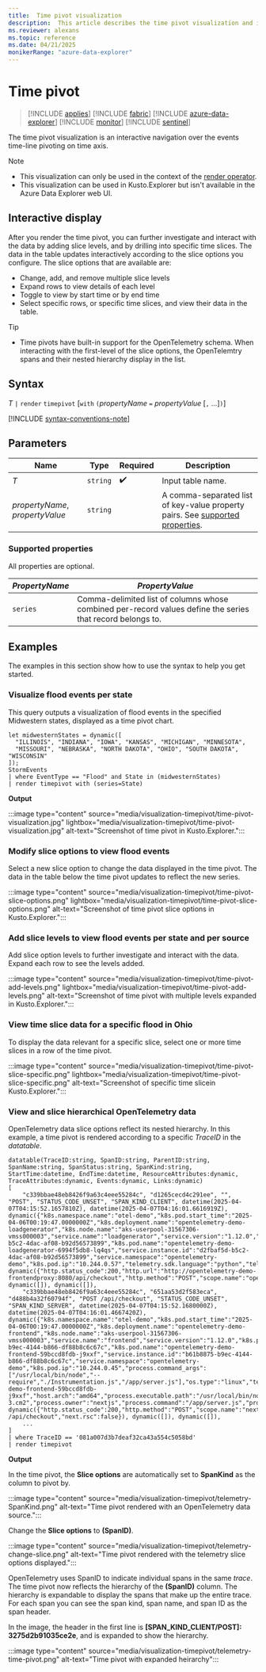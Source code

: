 ```yaml
---
title:  Time pivot visualization
description:  This article describes the time pivot visualization and interactivity.
ms.reviewer: alexans
ms.topic: reference
ms.date: 04/21/2025
monikerRange: "azure-data-explorer"
---
```

# Time pivot

> [!INCLUDE [applies](../includes/applies-to-version/applies.md)] [!INCLUDE [fabric](../includes/applies-to-version/fabric.md)] [!INCLUDE [azure-data-explorer](../includes/applies-to-version/azure-data-explorer.md)] [!INCLUDE [monitor](../includes/applies-to-version/monitor.md)] [!INCLUDE [sentinel](../includes/applies-to-version/sentinel.md)]

The time pivot visualization is an interactive navigation over the events time-line pivoting on time axis.

> [!NOTE]
>
> * This visualization can only be used in the context of the [render operator](render-operator.md).
> * This visualization can be used in Kusto.Explorer but isn't available in the Azure Data Explorer web UI.

## Interactive display

After you render the time pivot, you can further investigate and interact with the data by adding slice levels, and by drilling into specific time slices. The data in the table updates interactively according to the slice options you configure. The slice options that are available are:

* Change, add, and remove multiple slice levels
* Expand rows to view details of each level
* Toggle to view by start time or by end time
* Select specific rows, or specific time slices, and view their data in the table.

> [!TIP]
>
> * Time pivots have built-in support for the OpenTelemetry schema. When interacting with the first-level of the slice options, the OpenTelemtry spans and their nested hierarchy display in the list.

## Syntax

*T* `|` `render` `timepivot` [`with` `(`*propertyName* `=` *propertyValue* [`,` ...]`)`]

[!INCLUDE [syntax-conventions-note](../includes/syntax-conventions-note.md)]

## Parameters

| Name | Type | Required | Description |
| -- | -- | -- | -- |
| *T* | `string` |  :heavy_check_mark: | Input table name.|
| *propertyName*, *propertyValue* | `string` | | A comma-separated list of key-value property pairs. See [supported properties](#supported-properties).|

### Supported properties

All properties are optional.

|*PropertyName*|*PropertyValue*                                                                   |
|--------------|----------------------------------------------------------------------------------|
|`series`      |Comma-delimited list of columns whose combined per-record values define the series that record belongs to.|

## Examples

The examples in this section show how to use the syntax to help you get started.

### Visualize flood events per state

This query outputs a visualization of flood events in the specified Midwestern states, displayed as a time pivot chart.

```kusto
let midwesternStates = dynamic([
  "ILLINOIS", "INDIANA", "IOWA", "KANSAS", "MICHIGAN", "MINNESOTA",
  "MISSOURI", "NEBRASKA", "NORTH DAKOTA", "OHIO", "SOUTH DAKOTA", "WISCONSIN"
]);
StormEvents
| where EventType == "Flood" and State in (midwesternStates)
| render timepivot with (series=State)
 ```

**Output**

:::image type="content" source="media/visualization-timepivot/time-pivot-visualization.jpg" lightbox="media/visualization-timepivot/time-pivot-visualization.jpg" alt-text="Screenshot of time pivot in Kusto.Explorer.":::

### Modify slice options to view flood events

Select a new slice option to change the data displayed in the time pivot. The data in the table below the time pivot updates to reflect the new series.

:::image type="content" source="media/visualization-timepivot/time-pivot-slice-options.png" lightbox="media/visualization-timepivot/time-pivot-slice-options.png" alt-text="Screenshot of time pivot slice options in Kusto.Explorer.":::

### Add slice levels to view flood events per state and per source

Add slice option levels to further investigate and interact with the data. Expand each row to see the levels added.

:::image type="content" source="media/visualization-timepivot/time-pivot-add-levels.png" lightbox="media/visualization-timepivot/time-pivot-add-levels.png" alt-text="Screenshot of time pivot with multiple levels expanded in Kusto.Explorer.":::

### View time slice data for a specific flood in Ohio

To display the data relevant for a specific slice, select one or more time slices in a row of the time pivot.

:::image type="content" source="media/visualization-timepivot/time-pivot-slice-specific.png" lightbox="media/visualization-timepivot/time-pivot-slice-specific.png" alt-text="Screenshot of specific time slicein Kusto.Explorer.":::

### View and slice hierarchical OpenTelemetry data

OpenTelemetry data slice options reflect its nested hierarchy. In this example, a time pivot is rendered according to a specific *TraceID* in the *datatable*.

```kusto
datatable(TraceID:string, SpanID:string, ParentID:string, SpanName:string, SpanStatus:string, SpanKind:string, StartTime:datetime, EndTime:datetime, ResourceAttributes:dynamic, TraceAttributes:dynamic, Events:dynamic, Links:dynamic)
[
    "c339bbae48eb8426f9a63c4eee55284c", "d1265cecd4c291ee", "", "POST", "STATUS_CODE_UNSET", "SPAN_KIND_CLIENT", datetime(2025-04-07T04:15:52.1657810Z), datetime(2025-04-07T04:16:01.6616919Z), dynamic({"k8s.namespace.name":"otel-demo","k8s.pod.start_time":"2025-04-06T00:19:47.0000000Z","k8s.deployment.name":"opentelemetry-demo-loadgenerator","k8s.node.name":"aks-userpool-31567306-vmss000003","service.name":"loadgenerator","service.version":"1.12.0","k8s.pod.uid":"d2fbaf5d-b5c2-4dac-af08-b92d56573899","k8s.pod.name":"opentelemetry-demo-loadgenerator-6994f5db8-lq4qs","service.instance.id":"d2fbaf5d-b5c2-4dac-af08-b92d56573899","service.namespace":"opentelemetry-demo","k8s.pod.ip":"10.244.0.57","telemetry.sdk.language":"python","telemetry.sdk.version":"1.25.0","telemetry.sdk.name":"opentelemetry"}), dynamic({"http.status_code":200,"http.url":"http://opentelemetry-demo-frontendproxy:8080/api/checkout","http.method":"POST","scope.name":"opentelemetry.instrumentation.requests","scope.version":"0.46b0"}), dynamic([]), dynamic([]), 
    "c339bbae48eb8426f9a63c4eee55284c", "651aa53d2f583eca", "d488b4a32f60794f", "POST /api/checkout", "STATUS_CODE_UNSET", "SPAN_KIND_SERVER", datetime(2025-04-07T04:15:52.1680000Z), datetime(2025-04-07T04:16:01.4667420Z), dynamic({"k8s.namespace.name":"otel-demo","k8s.pod.start_time":"2025-04-06T00:19:47.0000000Z","k8s.deployment.name":"opentelemetry-demo-frontend","k8s.node.name":"aks-userpool-31567306-vmss000003","service.name":"frontend","service.version":"1.12.0","k8s.pod.uid":"b61b8875-b9ec-4144-b866-df88b8c6c67c","k8s.pod.name":"opentelemetry-demo-frontend-59bccd8fdb-j9xxf","service.instance.id":"b61b8875-b9ec-4144-b866-df88b8c6c67c","service.namespace":"opentelemetry-demo","k8s.pod.ip":"10.244.0.45","process.command_args":["/usr/local/bin/node","--require","./Instrumentation.js","/app/server.js"],"os.type":"linux","telemetry.sdk.language":"nodejs","telemetry.sdk.version":"1.25.1","process.pid":16,"telemetry.sdk.name":"opentelemetry","process.runtime.name":"nodejs","process.runtime.description":"Node.js","process.runtime.version":"20.18.0","host.name":"opentelemetry-demo-frontend-59bccd8fdb-j9xxf","host.arch":"amd64","process.executable.path":"/usr/local/bin/node","container.id":"d1763eedd13fa94f9581d9099ab481e112a8fdf95b6da831b9f01a4b8490fe60","os.version":"5.15.176.3-3.cm2","process.owner":"nextjs","process.command":"/app/server.js","process.executable.name":"node"}), dynamic({"http.status_code":200,"http.method":"POST","scope.name":"next.js","scope.version":"0.0.1","http.target":"/api/checkout","next.span_type":"BaseServer.handleRequest","next.span_name":"POST /api/checkout","next.rsc":false}), dynamic([]), dynamic([]), 
    ... 
]
| where TraceID == '081a007d3b7deaf32ca43a554c5058bd'
| render timepivot 
 ```

**Output**

In the time pivot, the **Slice options** are automatically set to **SpanKind** as the column to pivot by.

:::image type="content" source="media/visualization-timepivot/telemetry-SpanKind.png" alt-text="Time pivot rendered with an OpenTelemetry data source.":::

Change the **Slice options** to **(SpanID)**.

:::image type="content" source="media/visualization-timepivot/telemetry-change-slice.png" alt-text="Time pivot rendered with the telemetry slice options displayed.":::

OpenTelemetry uses SpanID to indicate individual spans in the same *trace*. The time pivot now reflects the hierarchy of the **(SpanID)** column. The hierarchy is expandable to display the spans that make up the entire trace. For each span you can see the span kind, span name, and span ID as the span header.

In the image, the header in the first line is **[SPAN_KIND_CLIENT/POST]: 3275d2b91035ce2e**, and is expanded to show the hierarchy.

:::image type="content" source="media/visualization-timepivot/telemetry-time-pivot.png" alt-text="Time pivot with expanded heirarchy":::
